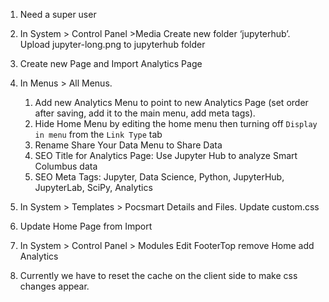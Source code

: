 1. Need a super user
2. In System > Control Panel >Media Create new folder ‘jupyterhub’. Upload jupyter-long.png to jupyterhub folder
3. Create new Page and Import Analytics Page
4. In Menus > All Menus.
    1. Add new Analytics Menu to point to new Analytics Page (set order after saving, add it to the main menu, add meta tags).
    2. Hide Home Menu by editing the home menu then turning off `Display in menu` from the `Link Type` tab
    3. Rename Share Your Data Menu to Share Data
    4. SEO Title for Analytics Page: Use Jupyter Hub to analyze Smart Columbus data
    5. SEO Meta Tags: Jupyter, Data Science, Python, JupyterHub, JupyterLab, SciPy, Analytics

5. In System > Templates > Pocsmart Details and Files. Update custom.css
6. Update Home Page from Import
7. In System > Control Panel > Modules Edit FooterTop remove Home add Analytics
8. Currently we have to reset the cache on the client side to make css changes appear.

